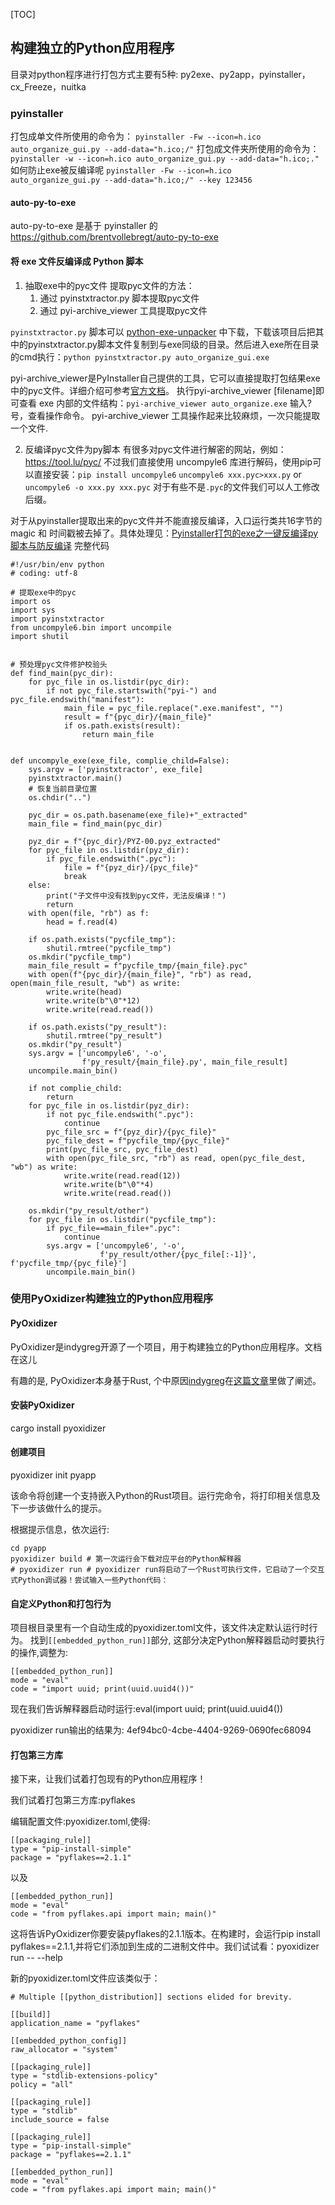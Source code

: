 [TOC]

## 构建独立的Python应用程序
目录对python程序进行打包方式主要有5种: py2exe、py2app，pyinstaller，cx_Freeze，nuitka
### pyinstaller
打包成单文件所使用的命令为：
`pyinstaller -Fw --icon=h.ico auto_organize_gui.py --add-data="h.ico;/"`
打包成文件夹所使用的命令为：
`pyinstaller -w --icon=h.ico auto_organize_gui.py --add-data="h.ico;."`
如何防止exe被反编译呢
`pyinstaller -Fw --icon=h.ico auto_organize_gui.py --add-data="h.ico;/" --key 123456`
#### auto-py-to-exe
auto-py-to-exe 是基于 pyinstaller 的
https://github.com/brentvollebregt/auto-py-to-exe

#### 将 exe 文件反编译成 Python 脚本
1. 抽取exe中的pyc文件
提取pyc文件的方法：
    1. 通过 pyinstxtractor.py 脚本提取pyc文件
    1. 通过 pyi-archive_viewer 工具提取pyc文件

`pyinstxtractor.py` 脚本可以 [python-exe-unpacker](https://github.com/countercept/Python-exe-unpacker) 中下载，下载该项目后把其中的pyinstxtractor.py脚本文件复制到与exe同级的目录。然后进入exe所在目录的cmd执行：`python pyinstxtractor.py auto_organize_gui.exe`

pyi-archive_viewer是PyInstaller自己提供的工具，它可以直接提取打包结果exe中的pyc文件。详细介绍可参考[官方文档](https://pyinstaller.readthedocs.io/en/stable/advanced-topics.html#using-pyi-archive-viewer)。
执行pyi-archive_viewer [filename]即可查看 exe 内部的文件结构：`pyi-archive_viewer auto_organize.exe` 输入?号，查看操作命令。
pyi-archive_viewer 工具操作起来比较麻烦，一次只能提取一个文件.


2. 反编译pyc文件为py脚本
有很多对pyc文件进行解密的网站，例如：https://tool.lu/pyc/
不过我们直接使用 uncompyle6 库进行解码，使用pip可以直接安装：`pip install uncompyle6`
`uncompyle6 xxx.pyc>xxx.py` or `uncompyle6 -o xxx.py xxx.pyc`
对于有些不是`.pyc`的文件我们可以人工修改后缀。

对于从pyinstaller提取出来的pyc文件并不能直接反编译，入口运行类共16字节的 magic 和 时间戳被去掉了。具体处理见：[Pyinstaller打包的exe之一键反编译py脚本与防反编译](https://xxmdmst.blog.csdn.net/article/details/119834495)
完整代码
```
#!/usr/bin/env python
# coding: utf-8

# 提取exe中的pyc
import os
import sys
import pyinstxtractor
from uncompyle6.bin import uncompile
import shutil


# 预处理pyc文件修护校验头
def find_main(pyc_dir):
    for pyc_file in os.listdir(pyc_dir):
        if not pyc_file.startswith("pyi-") and pyc_file.endswith("manifest"):
            main_file = pyc_file.replace(".exe.manifest", "")
            result = f"{pyc_dir}/{main_file}"
            if os.path.exists(result):
                return main_file


def uncompyle_exe(exe_file, complie_child=False):
    sys.argv = ['pyinstxtractor', exe_file]
    pyinstxtractor.main()
    # 恢复当前目录位置
    os.chdir("..")

    pyc_dir = os.path.basename(exe_file)+"_extracted"
    main_file = find_main(pyc_dir)

    pyz_dir = f"{pyc_dir}/PYZ-00.pyz_extracted"
    for pyc_file in os.listdir(pyz_dir):
        if pyc_file.endswith(".pyc"):
            file = f"{pyz_dir}/{pyc_file}"
            break
    else:
        print("子文件中没有找到pyc文件，无法反编译！")
        return
    with open(file, "rb") as f:
        head = f.read(4)

    if os.path.exists("pycfile_tmp"):
        shutil.rmtree("pycfile_tmp")
    os.mkdir("pycfile_tmp")
    main_file_result = f"pycfile_tmp/{main_file}.pyc"
    with open(f"{pyc_dir}/{main_file}", "rb") as read, open(main_file_result, "wb") as write:
        write.write(head)
        write.write(b"\0"*12)
        write.write(read.read())
    
    if os.path.exists("py_result"):
        shutil.rmtree("py_result")
    os.mkdir("py_result")
    sys.argv = ['uncompyle6', '-o',
                f'py_result/{main_file}.py', main_file_result]
    uncompile.main_bin()

    if not complie_child:
        return
    for pyc_file in os.listdir(pyz_dir):
        if not pyc_file.endswith(".pyc"):
            continue
        pyc_file_src = f"{pyz_dir}/{pyc_file}"
        pyc_file_dest = f"pycfile_tmp/{pyc_file}"
        print(pyc_file_src, pyc_file_dest)
        with open(pyc_file_src, "rb") as read, open(pyc_file_dest, "wb") as write:
            write.write(read.read(12))
            write.write(b"\0"*4)
            write.write(read.read())

    os.mkdir("py_result/other")
    for pyc_file in os.listdir("pycfile_tmp"):
        if pyc_file==main_file+".pyc":
            continue
        sys.argv = ['uncompyle6', '-o',
                    f'py_result/other/{pyc_file[:-1]}', f'pycfile_tmp/{pyc_file}']
        uncompile.main_bin()
```



### 使用PyOxidizer构建独立的Python应用程序
#### PyOxidizer
PyOxidizer是indygreg开源了一个项目，用于构建独立的Python应用程序。文档在这儿

有趣的是, PyOxidizer本身基于Rust, 个中原因[indygreg](https://github.com/indygreg)在[这篇文章](https://gregoryszorc.com/blog/2019/06/24/building-standalone-python-applications-with-pyoxidizer/)里做了阐述。

#### 安装PyOxidizer
cargo install pyoxidizer

#### 创建项目
pyoxidizer init pyapp

该命令将创建一个支持嵌入Python的Rust项目。运行完命令，将打印相关信息及下一步该做什么的提示。

根据提示信息，依次运行:
```
cd pyapp
pyoxidizer build # 第一次运行会下载对应平台的Python解释器
# pyoxidizer run # pyoxidizer run将启动了一个Rust可执行文件，它启动了一个交互式Python调试器！尝试输入一些Python代码：
```

#### 自定义Python和打包行为

项目根目录里有一个自动生成的pyoxidizer.toml文件，该文件决定默认运行时行为。
找到`[[embedded_python_run]]`部分, 这部分决定Python解释器启动时要执行的操作,调整为:
```
[[embedded_python_run]]
mode = "eval"
code = "import uuid; print(uuid.uuid4())"
```

现在我们告诉解释器启动时运行:eval(import uuid; print(uuid.uuid4())

pyoxidizer run输出的结果为: 4ef94bc0-4cbe-4404-9269-0690fec68094

#### 打包第三方库
接下来，让我们试着打包现有的Python应用程序！

我们试着打包第三方库:pyflakes

编辑配置文件:pyoxidizer.toml,使得:

```
[[packaging_rule]]
type = "pip-install-simple"
package = "pyflakes==2.1.1"
```
以及
```
[[embedded_python_run]]
mode = "eval"
code = "from pyflakes.api import main; main()"
```

这将告诉PyOxidizer你要安装pyflakes的2.1.1版本。在构建时，会运行pip install pyflakes==2.1.1,并将它们添加到生成的二进制文件中。我们试试看：pyoxidizer run -- --help

新的pyoxidizer.toml文件应该类似于：
```
# Multiple [[python_distribution]] sections elided for brevity.

[[build]]
application_name = "pyflakes"

[[embedded_python_config]]
raw_allocator = "system"

[[packaging_rule]]
type = "stdlib-extensions-policy"
policy = "all"

[[packaging_rule]]
type = "stdlib"
include_source = false

[[packaging_rule]]
type = "pip-install-simple"
package = "pyflakes==2.1.1"

[[embedded_python_run]]
mode = "eval"
code = "from pyflakes.api import main; main()"
```